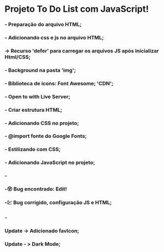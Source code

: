 # Projeto To Do List com JavaScript!

### - Preparação do arquivo HTML;
### - Adicionando css e js no arquivo HTML;
### -> Recurso 'defer' para carregar os arquivos JS após inicializar Html/CSS;
### - Background na pasta 'img';
### - Biblioteca de ícons: Font Awesome; 'CDN';
### - Open to with Live Server;
### - Criar estrutura HTML;
### - Adicionando CSS no projeto;
### - @import fonte do Google Fonts;
### - Estilizando com CSS;
### - Adicionando JavaScript no projeto;
### - 

### -😵 Bug encontrado: Edit!
### -💹 Bug corrigido, configuração JS e HTML;

### -




### Update -> Adicionado favIcon;
### Update - > Dark Mode;


